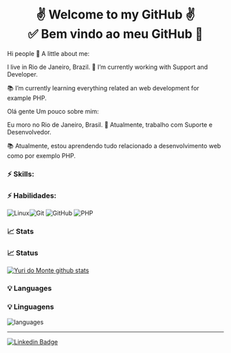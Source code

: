 <h1 align="center"> 
	✌ Welcome to my GitHub ✌</br>
  ✅ Bem vindo ao meu GitHub 🚀 
</h1>

Hi people 👋
A little about me:

I live in Rio de Janeiro, Brazil.
🔭 I’m currently working with Support and Developer.

📚 I’m currently learning everything related an web development 
for example PHP.
 
Olá gente
Um pouco sobre mim:

Eu moro no Rio de Janeiro, Brasil.
🔭 Atualmente, trabalho com Suporte e Desenvolvedor.

📚 Atualmente, estou aprendendo tudo relacionado a desenvolvimento web
como por exemplo PHP.

### ⚡ Skills:
### ⚡ Habilidades:
![Linux](https://img.shields.io/badge/-Linux-FCC624?&logo=linux&logoColor=FFFFFF)![Git](https://img.shields.io/badge/-Git-F05032?&logo=git&logoColor=FFFFFF) ![GitHub](https://img.shields.io/badge/-GitHub-181717?&logo=GitHub&logoColor=FFFFFF) ![PHP](https://img.shields.io/badge/php-%5E7.4-blue)

### 📈 Stats
### 📈 Status 

[![Yuri do Monte github stats](https://github-readme-stats.vercel.app/api?username=yuri-spm&theme=cobalt&show_icons=true)](https://github.com/yuri-spm/github-readme-stats)

### 💡  Languages
### 💡  Linguagens
![languages](https://github-readme-stats.vercel.app/api/top-langs/?username=yuri-spm&hide=scss&layout=compact&theme=cobalt&title_color=2ED3EA)


<hr>


[![Linkedin Badge](https://img.shields.io/badge/-LinkedIn-blue?style=flat-square&logo=Linkedin&logoColor=white&link=https://www.linkedin.com/in/yuri-do-monte-1160699a/)](https://www.linkedin.com/in/yuri-do-monte-1160699a/)

